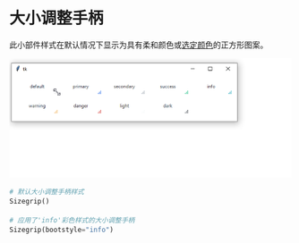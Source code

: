 # 大小调整手柄

此小部件样式在默认情况下显示为具有柔和颜色或[选定颜色](index.md#colors)的正方形图案。

![sizegrip](../assets/widget-styles/sizegrip.gif)

```python
# 默认大小调整手柄样式
Sizegrip()

# 应用了'info'彩色样式的大小调整手柄
Sizegrip(bootstyle="info")
```